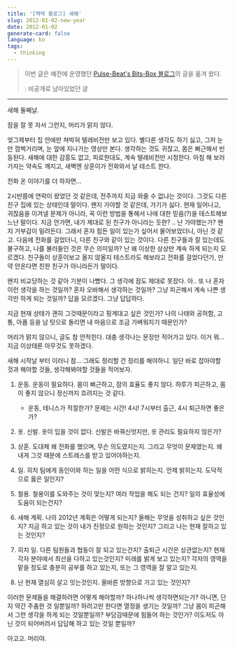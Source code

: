 ```yaml
---
title: '[맥박 블로그] 새해'
slug: 2012-01-02-new-year
date: 2012-01-02
generate-card: false
language: ko
tags:
  - thinking
---
```


> 이번 글은 예전에 운영했던 [Pulse-Beat's Bits-Box 블로그](https://pulsebeat.tistory.com/)의 글을 옮겨 왔다.
>
> : 비공개로 남아있었던 글

---

새해 둘째날.

잠을 잘 못 자서 그런지, 머리가 맑지 않다.

엊그제부터 집 안에만 쳐박혀 텔레비전만 보고 있다. 별다른 생각도 하기 싫고, 그저 눈만 껌벅거리며, 눈 앞에 지나가는 영상만 본다. 생각하는 것도 귀찮고, 몸은 뻐근해서 빈둥된다. 새해에 대한 감흥도 없고, 피로한대도, 계속 텔레비전만 시청한다. 아침 해 보러가자는 약속도 깨지고, 새벽엔 상훈이가 전화와서 날 테스트 한다.

전화 온 이야기를 더 하자면...

2시반쯤에 연락이 왔었던 것 같은데, 전주까지 지금 와줄 수 없냐는 것이다. 그것도 다른 친구 집에 있는 상태인데 말이다. 왠지 가야할 것 같은데, 가기가 싫다. 현재 일어나고, 귀찮음을 이겨낼 문제가 아니라, 꼭 이런 방법을 통해서 나에 대한 믿음(?)을 테스트해보느냔 말이다. 지금 안가면, 내가 제대로 된 친구가 아니라는 듯한? .. 난 가야했는가? 왠지 거부감이 밀려든다. 그래서 혼자 힘든 일이 있는가 싶어서 물어보았더니, 아닌 것 같고. 다음에 전화를 걸었더니, 다른 친구와 같이 있는 것이다. 다른 친구들과 잘 있는데도 불구하고, 나를 불러들인 것은 무슨 의미일까? 난 왜 이상한 상상만 계속 하게 되는지 모르겠다. 친구들이 상훈이보고 올지 않올지 테스트라도 해보라고 전화를 걸었다던가, 만약 안온다면 친한 친구가 아니라든가 말이다.

왠지 비교당하는 것 같아 기분이 나빴다. 그 생각에 잠도 제대로 못잤다. 아.. 또 나 혼자 이런 생각을 하는 것일까? 혼자 오바해서 생각하는 것일까? 그냥 피곤해서 계속 나쁜 생각만 하게 되는 것일까? 답을 모르겠다. 그냥 답답하다.

지금 현재 상태가 괜히 그것때문이라고 핑계대고 싶은 것인가? 나의 나태와 공허함, 고통, 아픔 등을 남 탓으로 돌리면 내 마음으로 조금 가벼워지기 때문인가?

머리가 맑지 않으니, 글도 참 안적힌다. 대충 생각나는 문장만 적어가고 있다. 이거 뭐... 지금 이상태론 아무것도 못하겠다.

새해 시작날 부터 이러니 참... 그래도 정리할 건 정리를 해야하니. 일단 바로 잡아야할 것과 해야할 것들, 생각해봐야할 것들을 적어보자.

1. 운동. 운동이 필요하다. 몸이 뻐근하고, 잠의 효율도 좋지 않다. 하루가 피곤하고, 몸이 좋지 않으니 정신까지 흐려지는 것 같다.

   - 운동, 테니스가 적절한가? 문제는 시간! 4시! 7시부터 출근, 4시 퇴근하면 좋은가?

2. 옷. 신발. 옷이 입을 것이 없다. 신발은 바꿔신엇지만, 옷 관리도 필요하지 않은가?

3. 상훈. 도대체 왜 전화를 했으며, 무슨 의도였지는지. 그리고 무엇이 문제였는지. 왜 내게 그것 때문에 스트레스를 받고 있어야하는지.

4. 일. 히치 팀에게 동인이와 하는 일을 어떤 식으로 밝히는지. 언제 밝히는지. 도덕적으로 옳은 일인지?

5. 철용. 철용이를 도와주는 것이 맞는지? 여러 작업을 해도 되는 건지? 일의 효율성에 도움이 되는건지?

6. 새해 계획. 나의 2012년 계획은 어떻게 되는지? 올해는 무엇을 성취하고 싶은 것인지? 지금 하고 있는 것이 내가 진정으로 원하는 것인지? 그리고 나는 현재 잘하고 있는 것인지?

7. 히치 일. 다른 팀원들과 협동이 잘 되고 있는건지? 출퇴근 시간은 상관없는지? 현재 각자 분야에서 최선을 다하고 있는것인지? 미래를 밝게 보고 있는지? 각자의 영역을 맡을 정도로 충분히 공부를 하고 있는지, 또는 그 영역을 잘 알고 있는지.

8. 난 현재 열심히 살고 잇는것인지. 올바른 방향으로 가고 있는 것인지?

이러한 문제들을 해결하려면 어떻게 해야할까? 하나하나씩 생각하면되는가? 아니면, 단지 약간 주춤한 것 일뿐일까? 하려고만 한다면 열정을 생기는 것일까? 그냥 몸이 피곤해서 그런 생각을 하게 되는 것일뿐일까? 부담감때문에 힘들어 하는 것인가? 이도저도 아닌 것이 되어버려서 답답해 하고 있는 것일 뿐일까?

아고고. 머리야.
